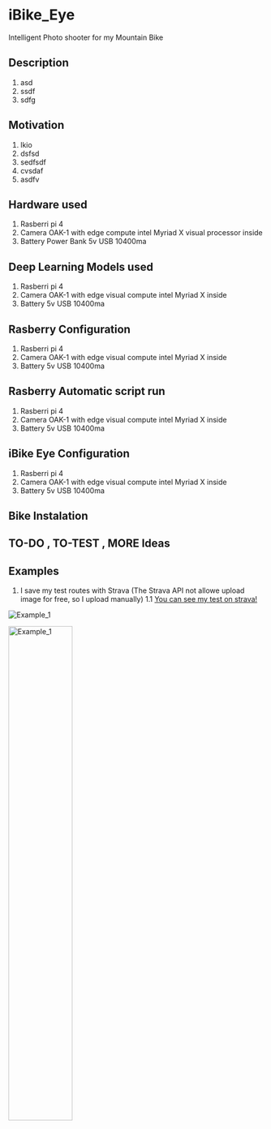 # iBike_Eye
Intelligent Photo shooter for my Mountain Bike

## Description
1. asd
2. ssdf
3. sdfg

## Motivation
1. lkio
2. dsfsd
3. sedfsdf
4. cvsdaf
5. asdfv

## Hardware used
1. Rasberri pi 4
2. Camera OAK-1 with edge compute intel Myriad X visual processor inside
3. Battery Power Bank 5v USB 10400ma

## Deep Learning Models used
1. Rasberri pi 4
2. Camera OAK-1 with edge visual compute intel Myriad X inside
3. Battery 5v USB 10400ma

## Rasberry Configuration
1. Rasberri pi 4
2. Camera OAK-1 with edge visual compute intel Myriad X inside
3. Battery 5v USB 10400ma

## Rasberry Automatic script run
1. Rasberri pi 4
2. Camera OAK-1 with edge visual compute intel Myriad X inside
3. Battery 5v USB 10400ma

## iBike Eye Configuration
1. Rasberri pi 4
2. Camera OAK-1 with edge visual compute intel Myriad X inside
3. Battery 5v USB 10400ma

## Bike Instalation

## TO-DO , TO-TEST , MORE Ideas

## Examples
1. I save my test routes with Strava (The Strava API not allowe upload image for free, so I upload manually)
1.1 <a href="https://www.strava.com/athletes/79682242">You can see my test on strava!</a>




![Example_1](https://user-images.githubusercontent.com/4199937/112039057-e2425600-8b43-11eb-88a6-3969b59ddf99.jpg)

<img src="https://user-images.githubusercontent.com/4199937/112039057-e2425600-8b43-11eb-88a6-3969b59ddf99.jpg" width="50%" height="50%" alt="Example_1">
